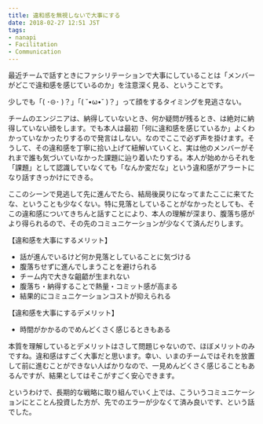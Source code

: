 ```yaml
---
title: 違和感を無視しないで大事にする
date: 2018-02-27 12:51 JST
tags:
- nanapi
- Facilitation
- Communication
---
```


最近チームで話すときにファシリテーションで大事にしていることは「メンバーがどこで違和感を感じているのか」を注意深く見る、ということです。

少しでも「( ･⊝･ )？」「( ˘•ω•˘ )？」って顔をするタイミングを見逃さない。

チームのエンジニアは、納得していないとき、何か疑問が残るとき、は絶対に納得していない顔をします。でも本人は最初「何に違和感を感じているか」よくわかっていなかったりするので発言はしない。なのでここで必ず声を掛けます。そうして、その違和感を丁寧に拾い上げて紐解いていくと、実は他のメンバーがそれまで誰も気づいていなかった課題に辿り着いたりする。本人が始めからそれを「課題」として認識していなくても「なんか変だな」という違和感がアラートになり話すきっかけにできる。

ここのシーンで見逃して先に進んでたら、結局後戻りになってまたここに来てたな、ということも少なくない。特に見落としていることがなかったとしても、そこの違和感についてきちんと話すことにより、本人の理解が深まり、腹落ち感がより得られるので、その先のコミュニケーションが少なくて済んだりします。

【違和感を大事にするメリット】

- 話が進んでいるけど何か見落としていることに気づける
- 腹落ちせずに進んでしまうことを避けられる
- チーム内で大きな齟齬が生まれない
- 腹落ち・納得することで熱量・コミット感が高まる
- 結果的にコミュニケーションコストが抑えられる

【違和感を大事にするデメリット】

- 時間がかかるのでめんどくさく感じるときもある

本質を理解しているとデメリットはさして問題じゃないので、ほぼメリットのみですね。違和感はすごく大事だと思います。幸い、いまのチームではそれを放置して前に進むことができない人ばかりなので、一見めんどくさく感じることもあるんですが、結果としてはそこがすごく安心できます。

というわけで、長期的な戦略に取り組んでいく上では、こういうコミュニケーションにとことん投資した方が、先でのエラーが少なくて済み良いです、という話でした。